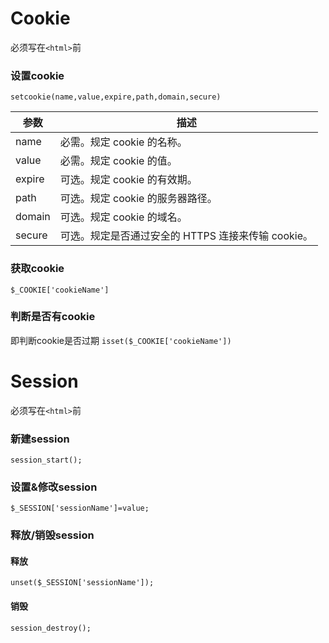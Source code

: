 # Cookie
必须写在`<html>`前
### 设置cookie
`setcookie(name,value,expire,path,domain,secure)`

| 参数   | 描述                                               |
| ------ | -------------------------------------------------- |
| name   | 必需。规定 cookie 的名称。                         |
| value  | 必需。规定 cookie 的值。                           |
| expire | 可选。规定 cookie 的有效期。                       |
| path   | 可选。规定 cookie 的服务器路径。                   |
| domain | 可选。规定 cookie 的域名。                         |
| secure | 可选。规定是否通过安全的 HTTPS 连接来传输 cookie。 |
### 获取cookie
`$_COOKIE['cookieName']`
### 判断是否有cookie
即判断cookie是否过期
`isset($_COOKIE['cookieName'])`
# Session
必须写在`<html>`前
### 新建session
`session_start();`
### 设置&修改session
`$_SESSION['sessionName']=value;`
### 释放/销毁session
#### 释放
`unset($_SESSION['sessionName']);`
#### 销毁
`session_destroy();`
